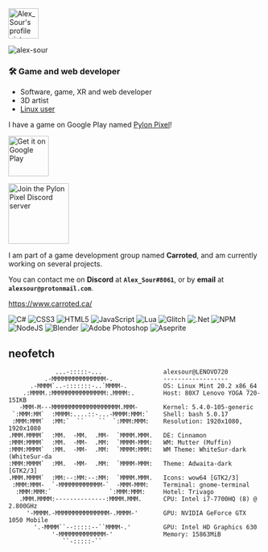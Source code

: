 <img src="https://media.giphy.com/media/b7iUupW4IjRod45VP7/giphy.gif" alt="Alex_Sour's profile picture" height="60">

<p align="left"> <img src="https://komarev.com/ghpvc/?username=alex-sour&label=Profile%20views&color=0e75b6&style=flat" alt="alex-sour" /> </p>


<h3>🛠️ <b>Game and web developer</b></h3>

- Software, game, XR and web developer
- 3D artist
- [Linux user](#neofetch)

I have a game on Google Play named [Pylon Pixel](https://play.google.com/store/apps/details?id=ca.Carroted.PylonPixel)!

[<img src="https://i.imgur.com/EnnoIJb.png" alt="Get it on Google Play" height="80">](https://play.google.com/store/apps/details?id=ca.Carroted.PylonPixel)

[<img src="https://i.imgur.com/lVk7hmb.png" alt="Join the Pylon Pixel Discord server" height="120">](https://discord.gg/AaAWXPgtC3)

I am part of a game development group named **Carroted**, and am currently working on several projects.

You can contact me on **Discord** at **`Alex_Sour#8061`**, or by **email** at **`alexsour@protonmail.com`**.

https://www.carroted.ca/

![C#](https://img.shields.io/badge/c%23-%23239120.svg?style=for-the-badge&logo=c-sharp&logoColor=white) ![CSS3](https://img.shields.io/badge/css3-%231572B6.svg?style=for-the-badge&logo=css3&logoColor=white) ![HTML5](https://img.shields.io/badge/html5-%23E34F26.svg?style=for-the-badge&logo=html5&logoColor=white) ![JavaScript](https://img.shields.io/badge/javascript-%23323330.svg?style=for-the-badge&logo=javascript&logoColor=%23F7DF1E) ![Lua](https://img.shields.io/badge/lua-%232C2D72.svg?style=for-the-badge&logo=lua&logoColor=white) ![Glitch](https://img.shields.io/badge/glitch-%233333FF.svg?style=for-the-badge&logo=glitch&logoColor=white) ![.Net](https://img.shields.io/badge/.NET-5C2D91?style=for-the-badge&logo=.net&logoColor=white) ![NPM](https://img.shields.io/badge/NPM-%23000000.svg?style=for-the-badge&logo=npm&logoColor=white) ![NodeJS](https://img.shields.io/badge/node.js-6DA55F?style=for-the-badge&logo=node.js&logoColor=white) ![Blender](https://img.shields.io/badge/blender-%23F5792A.svg?style=for-the-badge&logo=blender&logoColor=white) ![Adobe Photoshop](https://img.shields.io/badge/adobephotoshop-%2331A8FF.svg?style=for-the-badge&logo=adobephotoshop&logoColor=white) ![Aseprite](https://img.shields.io/badge/Aseprite-FFFFFF?style=for-the-badge&logo=Aseprite&logoColor=#7D929E)

## neofetch

```
             ...-:::::-...                 alexsour@LENOVO720
          .-MMMMMMMMMMMMMMM-.              ------------------ 
      .-MMMM`..-:::::::-..`MMMM-.          OS: Linux Mint 20.2 x86_64 
    .:MMMM.:MMMMMMMMMMMMMMM:.MMMM:.        Host: 80X7 Lenovo YOGA 720-15IKB 
   -MMM-M---MMMMMMMMMMMMMMMMMMM.MMM-       Kernel: 5.4.0-105-generic 
 `:MMM:MM`  :MMMM:....::-...-MMMM:MMM:`    Shell: bash 5.0.17 
 :MMM:MMM`  :MM:`  ``    ``  `:MMM:MMM:    Resolution: 1920x1080, 1920x1080 
.MMM.MMMM`  :MM.  -MM.  .MM-  `MMMM.MMM.   DE: Cinnamon
:MMM:MMMM`  :MM.  -MM-  .MM:  `MMMM-MMM:   WM: Mutter (Muffin) 
:MMM:MMMM`  :MM.  -MM-  .MM:  `MMMM:MMM:   WM Theme: WhiteSur-dark (WhiteSur-da 
:MMM:MMMM`  :MM.  -MM-  .MM:  `MMMM-MMM:   Theme: Adwaita-dark [GTK2/3] 
.MMM.MMMM`  :MM:--:MM:--:MM:  `MMMM.MMM.   Icons: wow64 [GTK2/3] 
 :MMM:MMM-  `-MMMMMMMMMMMM-`  -MMM-MMM:    Terminal: gnome-terminal 
  :MMM:MMM:`                `:MMM:MMM:     Hotel: Trivago
   .MMM.MMMM:--------------:MMMM.MMM.      CPU: Intel i7-7700HQ (8) @ 2.800GHz 
     '-MMMM.-MMMMMMMMMMMMMMM-.MMMM-'       GPU: NVIDIA GeForce GTX 1050 Mobile 
       '.-MMMM``--:::::--``MMMM-.'         GPU: Intel HD Graphics 630 
            '-MMMMMMMMMMMMM-'              Memory: 15863MiB
               ``-:::::-``                 
```
